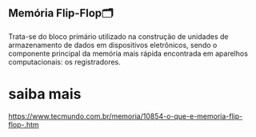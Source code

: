 ## **Memória Flip-Flop**:card_index_dividers:



Trata-se do bloco primário utilizado na construção de unidades de armazenamento de dados em dispositivos eletrônicos, sendo o componente principal da memória mais rápida encontrada em aparelhos computacionais: os registradores.

# saiba mais 
https://www.tecmundo.com.br/memoria/10854-o-que-e-memoria-flip-flop-.htm


